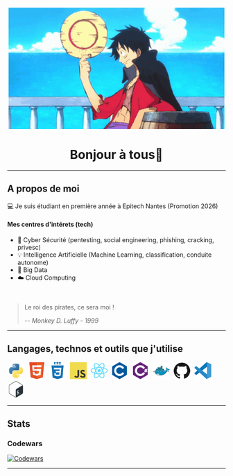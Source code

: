 <p align="center">
  <img src="https://github.com/skydzn/skydzn/blob/main/assets/readme_header.gif?raw=true">
</p>
<h1 align="center">Bonjour à tous👋</h1>

---

## A propos de moi
:computer: Je suis étudiant en première année à Epitech Nantes (Promotion 2026)

#### Mes centres d'intérets (tech)
- :key: Cyber Sécurité (pentesting, social engineering, phishing, cracking, privesc)
- :bulb: Intelligence Artificielle (Machine Learning, classification, conduite autonome)
- :ocean: Big Data
- :cloud: Cloud Computing

<br>

> Le roi des pirates, ce sera moi !
>
> -- <cite>Monkey D. Luffy - 1999</cite>

---

## Langages, technos et outils que j'utilise
<img src="https://github.com/devicons/devicon/blob/master/icons/python/python-original.svg" title="Python" alt="Python" width="40" height="40"/>&nbsp;
<img src="https://github.com/devicons/devicon/blob/master/icons/html5/html5-original.svg" title="HTML5" alt="HTML" width="40" height="40"/>&nbsp;
<img src="https://github.com/devicons/devicon/blob/master/icons/css3/css3-plain-wordmark.svg"  title="CSS3" alt="CSS" width="40" height="40"/>&nbsp;
<img src="https://github.com/devicons/devicon/blob/master/icons/javascript/javascript-original.svg" title="JavaScript" alt="JavaScript" width="40" height="40"/>&nbsp;
<img src="https://github.com/devicons/devicon/blob/master/icons/react/react-original.svg" title="JavaScript" alt="JavaScript" width="40" height="40"/>&nbsp;
<img src="https://github.com/devicons/devicon/blob/master/icons/c/c-plain.svg" title="C" alt="C" width="40" height="40"/>&nbsp;
<img src="https://github.com/devicons/devicon/blob/master/icons/csharp/csharp-plain.svg" title="CSharp" alt="CSharp" width="40" height="40"/>&nbsp;
<img src="https://github.com/devicons/devicon/blob/master/icons/docker/docker-original.svg" title="Docker" alt="Docker" width="40" height="40"/>&nbsp;
<img src="https://github.com/devicons/devicon/blob/master/icons/github/github-original.svg" title="GitHub" alt="GitHub" width="40" height="40"/>&nbsp;
<img src="https://github.com/devicons/devicon/blob/master/icons/vscode/vscode-original.svg" title="Visual Studio Code" alt="Visual Studio Code" width="40" height="40"/>&nbsp;
<img src="https://github.com/devicons/devicon/blob/master/icons/bash/bash-original.svg" title="Bash" alt="Bash" width="40" height="40"/>&nbsp;
<br>

---

## Stats
### Codewars
[![Codewars](https://www.codewars.com/users/skydzn/badges/large)](https://www.codewars.com/users/skydzn)

---


